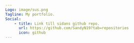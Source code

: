 ```yaml
---
Logo: image/sus.png
Tagline: My portfolio.
Social:
    - title: Link till sidans github repo.
      url: https://github.com/SandyN19?tab=repositories
      icon: github
---
```

